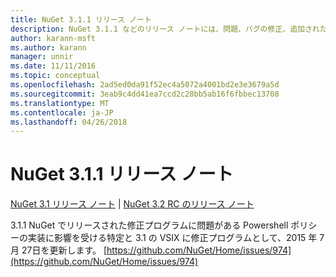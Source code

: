 ```yaml
---
title: NuGet 3.1.1 リリース ノート
description: NuGet 3.1.1 などのリリース ノートには、問題、バグの修正、追加された機能、および Dcr が知られています。
author: karann-msft
ms.author: karann
manager: unnir
ms.date: 11/11/2016
ms.topic: conceptual
ms.openlocfilehash: 2ad5ed0da91f52ec4a5072a4001bd2e3e3679a5d
ms.sourcegitcommit: 3eab9c4dd41ea7ccd2c28bb5ab16f6fbbec13708
ms.translationtype: MT
ms.contentlocale: ja-JP
ms.lasthandoff: 04/26/2018
---
```

# <a name="nuget-311-release-notes"></a>NuGet 3.1.1 リリース ノート

[NuGet 3.1 リリース ノート](../release-notes/nuget-3.1.md) | [NuGet 3.2 RC のリリース ノート](../release-notes/nuget-3.2-RC.md)

3.1.1 NuGet でリリースされた修正プログラムに問題がある Powershell ポリシーの実装に影響を受ける特定と 3.1 の VSIX に修正プログラムとして、2015 年 7 月 27日を更新します。
[https://github.com/NuGet/Home/issues/974](https://github.com/NuGet/Home/issues/974)